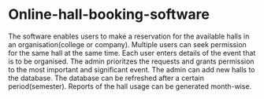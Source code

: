 # Online-hall-booking-software
The software enables users to make a reservation for the available halls in an organisation(college or company).
Multiple users can seek permission for the same hall at the same time.
Each user enters details of the event that is to be organised.
The admin prioritzes the requests and grants permission to the most important and significant event.
The admin can add new halls to the database.
The database can be refreshed after a certain period(semester).
Reports of the hall usage can be generated month-wise. 
